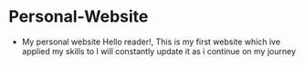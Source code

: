 # Personal-Website
- My personal website
Hello reader!, 
This is my first website which ive applied my skills to
I will constantly update it as i continue on my journey
